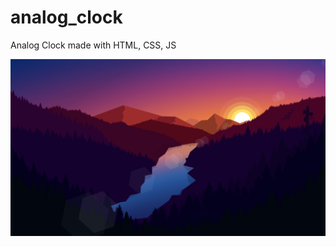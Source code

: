 # analog_clock

Analog Clock made with HTML, CSS, JS

![background.jfif](https://github.com/AdityaTajanpure/analog_clock/blob/master/background.jfif)
